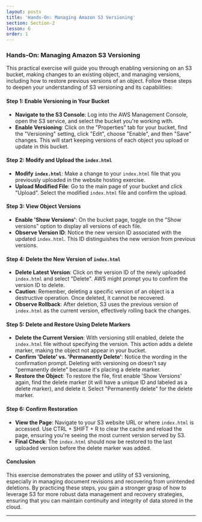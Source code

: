 ```yaml
---
layout: posts
title: 'Hands-On: Managing Amazon S3 Versioning'
section: Section-2
lesson: 6
order: 1
---
```


### Hands-On: Managing Amazon S3 Versioning

This practical exercise will guide you through enabling versioning on an S3 bucket, making changes to an existing object, and managing versions, including how to restore previous versions of an object. Follow these steps to deepen your understanding of S3 versioning and its capabilities:

<!-- pagebreak -->

#### Step 1: Enable Versioning in Your Bucket

- **Navigate to the S3 Console**: Log into the AWS Management Console, open the S3 service, and select the bucket you're working with.
- **Enable Versioning**: Click on the "Properties" tab for your bucket, find the "Versioning" setting, click "Edit", choose "Enable", and then "Save" changes. This will start keeping versions of each object you upload or update in this bucket.
<!-- pagebreak -->

#### Step 2: Modify and Upload the `index.html`

- **Modify `index.html`**: Make a change to your `index.html` file that you previously uploaded in the website hosting exercise.
- **Upload Modified File**: Go to the main page of your bucket and click "Upload". Select the modified `index.html` file and confirm the upload.
<!-- pagebreak -->

#### Step 3: View Object Versions

- **Enable 'Show Versions'**: On the bucket page, toggle on the "Show versions" option to display all versions of each file.
- **Observe Version ID**: Notice the new version ID associated with the updated `index.html`. This ID distinguishes the new version from previous versions.
<!-- pagebreak -->

#### Step 4: Delete the New Version of `index.html`

- **Delete Latest Version**: Click on the version ID of the newly uploaded `index.html` and select "Delete". AWS might prompt you to confirm the version ID to delete.
- **Caution**: Remember, deleting a specific version of an object is a destructive operation. Once deleted, it cannot be recovered.
- **Observe Rollback**: After deletion, S3 uses the previous version of `index.html` as the current version, effectively rolling back the changes.
<!-- pagebreak -->

#### Step 5: Delete and Restore Using Delete Markers

- **Delete the Current Version**: With versioning still enabled, delete the `index.html` file without specifying the version. This action adds a delete marker, making the object not appear in your bucket.
- **Confirm 'Delete' vs. 'Permanently Delete'**: Notice the wording in the confirmation prompt. Deleting with versioning on doesn’t say "permanently delete" because it's placing a delete marker.
- **Restore the Object**: To restore the file, first enable 'Show Versions' again, find the delete marker (it will have a unique ID and labeled as a delete marker), and delete it. Select "Permanently delete" for the delete marker.
<!-- pagebreak -->

#### Step 6: Confirm Restoration

- **View the Page**: Navigate to your S3 website URL or where `index.html` is accessed. Use CTRL + SHIFT + R to clear the cache and reload the page, ensuring you're seeing the most current version served by S3.
- **Final Check**: The `index.html` should now be restored to the last uploaded version before the delete marker was added.
<!-- pagebreak -->

#### Conclusion

This exercise demonstrates the power and utility of S3 versioning, especially in managing document revisions and recovering from unintended deletions. By practicing these steps, you gain a stronger grasp of how to leverage S3 for more robust data management and recovery strategies, ensuring that you can maintain continuity and integrity of data stored in the cloud.

---
